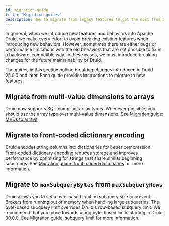 ```yaml
---
id: migration-guide
title: "Migration guides"
description: How to migrate from legacy features to get the most from Druid updates
---
```


<!--
  ~ Licensed to the Apache Software Foundation (ASF) under one
  ~ or more contributor license agreements.  See the NOTICE file
  ~ distributed with this work for additional information
  ~ regarding copyright ownership.  The ASF licenses this file
  ~ to you under the Apache License, Version 2.0 (the
  ~ "License"); you may not use this file except in compliance
  ~ with the License.  You may obtain a copy of the License at
  ~
  ~   http://www.apache.org/licenses/LICENSE-2.0
  ~
  ~ Unless required by applicable law or agreed to in writing,
  ~ software distributed under the License is distributed on an
  ~ "AS IS" BASIS, WITHOUT WARRANTIES OR CONDITIONS OF ANY
  ~ KIND, either express or implied.  See the License for the
  ~ specific language governing permissions and limitations
  ~ under the License.
  -->

In general, when we introduce new features and behaviors into Apache Druid, we make every effort to avoid breaking existing features when introducing new behaviors. However, sometimes there are either bugs or performance limitations with the old behaviors that are not possible to fix in a backward-compatible way. In these cases, we must introduce breaking changes for the future maintainability of Druid. 

The guides in this section outline breaking changes introduced in Druid 25.0.0 and later. Each guide provides instructions to migrate to new features.


## Migrate from multi-value dimensions to arrays

Druid now supports SQL-compliant array types. Whenever possible, you should use the array type over multi-value dimensions. See [Migration guide: MVDs to arrays](migr-mvd-array.md).

## Migrate to front-coded dictionary encoding

Druid encodes string columns into dictionaries for better compression. Front-coded dictionary encoding reduces storage and improves performance by optimizing for strings that share similar beginning substrings. See [Migration guide: front-coded dictionaries](migr-front-coded-dict.md) for more information.

## Migrate to `maxSubqueryBytes` from `maxSubqueryRows`

Druid allows you to set a byte-based limit on subquery size to prevent Brokers from running out of memory when handling large subqueries. The byte-based subquery limit overrides Druid's row-based subquery limit. We recommend that you move towards using byte-based limits starting in Druid 30.0.0. See [Migration guide: subquery limit](migr-subquery-limit.md) for more information.
